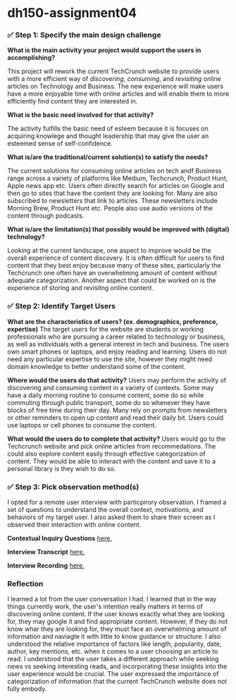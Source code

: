 # dh150-assignment04
 
### ✅ Step 1: Specify the main design challenge

**What is the main activity your project would support the users in accomplishing?**

This project will rework the current TechCrunch website to provide users with a more efficient way of *discovering*, *consuming*, and *revisiting* online articles on Technology and Business. The new experience will make users have a more enjoyable time with online articles and will enable them to more efficiently find content they are interested in.


**What is the basic need involved for that activity?**

The activity fulfills the basic need of esteem because it is focuses on acquiring knowlege and thought leadership that may give the user an esteemed sense of self-confidence. 

**What is/are the traditional/current solution(s) to satisfy the needs?**

The current solutions for consuming online articles on tech andf Business range across a variety of platforms like Medium, Techcrunch, Product Hunt, Apple news app etc. Users often directly search for articles on Google and then go to sites that have the content they are looking for. Many are also subscribed to newsletters that link to articles. These newsletters include Morning Brew, Product Hunt etc. People also use audio versions of the content through podcasts. 

**What is/are the limitation(s) that possibly would be improved with (digital) technology?**

Looking at the current landscape, one aspect to improve would be the overall experience of content discovery. It is often difficult for users to find content that they best enjoy because many of these sites, particularly the Techcrunch one often have an overwhelming amount of content without adequate categorization. Another aspect that could be worked on is the experience of storing and revisitng online content. 

### ✅ Step 2: Identify Target Users

**What are the characteristics of users? (ex. demographics, preference, expertise)**
The target users for the website are students or working professionals who are pursuing a career related to technology or business, as well as individuals with a general interest in tech and business. 
The users own smart phones or laptops, and enjoy reading and learning. Users do not need any particular expertise to use the site, however they might need domain knowledge to better understand some of the content. 

**Where would the users do that activity?**
Users may perform the activity of discovering and consuming content in a variety of contexts. Some may have a daily morning routine to consume content, some do so while commuting through public transport, some do so whenever they have blocks of free time during their day. Many rely on prompts from newsletters or other reminders to open up content and read their daily bit. Users could use laptops or cell phones to consume the content. 

**What would the users do to complete that activity?**
Users would go to the Techcrunch website and pick online articles from recommedations. The could also explore content easily through effective categorization of content. They would be able to interact with the content and save it to a personal library is they wish to do so.

### ✅ Step 3: Pick observation method(s)
I opted for a remote user interview with particpirory observation. I framed a set of questions to understand the overall context, motivations, and behaviors of my target user. I also asked them to share their screen as I observed their interaction with online content. 

**Contextual Inquiry Questions** [here.](https://docs.google.com/document/d/1dgBQcsv9Nke8HzQ0SETjwtJdOe_M7d5dNhu9LOmIDks/edit?usp=sharing)

**Interview Transcript** [here.]()

**Interview Recording** [here.](https://drive.google.com/file/d/19zA3NIxuY2o868ctnbUzocre9lluoWu-/view?usp=sharing)

### Reflection

I learned a lot from the user conversation I had. I learned that in the way things currently work, the user's intention really matters in terms of discovering online content. If the user knows exactly what they are looking for, they may google it and find appropriate content. However, if they do not know whar they are looking for, they must face an overwhelming amount of information and naviagte it with little to know guidance or structure.
I also understood the relative importance of factors like length, popularity, date, author, key mentions, etc. when it comes to a user choosing an article to read. 
I understood that the user takes a different approach while seeking news vs seeking interesting reads, and incorporating these insights into the user experience would be crucial. 
The user expressed the importance of categorization of information that the current TechCrunch website does not fully embody.


